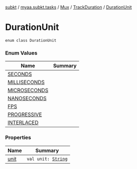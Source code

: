 [subkt](../../../../index.md) / [myaa.subkt.tasks](../../../index.md) / [Mux](../../index.md) / [TrackDuration](../index.md) / [DurationUnit](./index.md)

# DurationUnit

`enum class DurationUnit`

### Enum Values

| Name | Summary |
|---|---|
| [SECONDS](-s-e-c-o-n-d-s.md) |  |
| [MILLISECONDS](-m-i-l-l-i-s-e-c-o-n-d-s.md) |  |
| [MICROSECONDS](-m-i-c-r-o-s-e-c-o-n-d-s.md) |  |
| [NANOSECONDS](-n-a-n-o-s-e-c-o-n-d-s.md) |  |
| [FPS](-f-p-s.md) |  |
| [PROGRESSIVE](-p-r-o-g-r-e-s-s-i-v-e.md) |  |
| [INTERLACED](-i-n-t-e-r-l-a-c-e-d.md) |  |

### Properties

| Name | Summary |
|---|---|
| [unit](unit.md) | `val unit: `[`String`](https://kotlinlang.org/api/latest/jvm/stdlib/kotlin/-string/index.html) |
